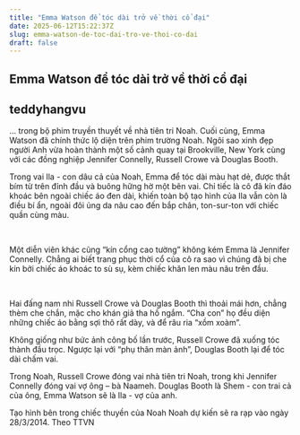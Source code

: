 ```yaml
---
title: "Emma Watson để tóc dài trở về thời cổ đại"
date: 2025-06-12T15:22:37Z
slug: emma-watson-de-toc-dai-tro-ve-thoi-co-dai
draft: false
---
```


## Emma Watson để tóc dài trở về thời cổ đại

## teddyhangvu

... trong bộ phim truyền thuyết về nhà tiên tri Noah.
Cuối cùng, Emma Watson đã chính thức lộ diện trên phim trường Noah. Ngôi sao xinh đẹp người Anh vừa hoàn thành một số cảnh quay tại Brookville, New York cùng với các đồng nghiệp Jennifer Connelly, Russell Crowe và Douglas Booth.
 ​​
 ​​
 
Trong vai Ila - con dâu cả của Noah, Emma để tóc dài màu hạt dẻ, được thắt bím từ trên đỉnh đầu và buông hững hờ một bên vai. Chỉ tiếc là cô đã kín đáo khoác bên ngoài chiếc áo đen dài, khiến toàn bộ tạo hình của Ila vẫn còn là điều bí ẩn, ngoài đôi ủng da nâu cao đến bắp chân, ton-sur-ton với chiếc quần cùng màu.

​
 
Một diễn viên khác cũng “kín cổng cao tường” không kém Emma là Jennifer Connelly. Chẳng ai biết trang phục thời cổ của cô ra sao vì chúng đã bị che kín bởi chiếc áo khoác to sù sụ, kèm chiếc khăn len màu nâu trên đầu.

​
 
Hai đấng nam nhi Russell Crowe và Douglas Booth thì thoải mái hơn, chẳng thèm che chắn, mặc cho khán giả tha hồ ngắm. “Cha con” họ đều diện những chiếc áo bằng sợi thô rất dày, và để râu ria “xồm xoàm”.
 ​​ ​​
 
Không giống như bức ảnh công bố lần trước, Russell Crowe đã xuống tóc thành đầu trọc. Ngược lại với “phụ thân màn ảnh”, Douglas Booth lại để tóc dài chấm vai.
 ​​
 ​​
 
Trong Noah, Russell Crowe đóng vai nhà tiên tri Noah, trong khi Jennifer Connelly đóng vai vợ ông – bà Naameh. Douglas Booth là Shem - con trai cả của ông, Emma Watson sẽ là Ila - vợ của anh.
 
​Tạo hình bên trong chiếc thuyền của Noah​ 
Noah dự kiến sẽ ra rạp vào ngày 28/3/2014.
Theo TTVN